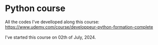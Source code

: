 # Python course
All the codes I've develloped along this course: https://www.udemy.com/course/developpeur-python-formation-complete
\
\
I've started this course on 02th of July, 2024.
